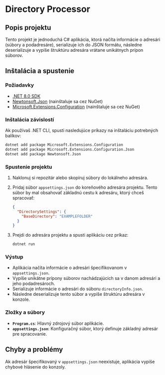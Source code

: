 # Directory Processor

## Popis projektu

Tento projekt je jednoduchá C# aplikácia, ktorá načíta informácie o adresári (súbory a podadresáre), serializuje ich do JSON formátu, následne deserializuje a vypíše štruktúru adresára vrátane unikátnych prípon súborov.

## Inštalácia a spustenie

### Požiadavky

- [.NET 8.0 SDK](https://dotnet.microsoft.com/en-us/download/dotnet/8.0)
- [Newtonsoft.Json](https://www.nuget.org/packages/Newtonsoft.Json) (nainštaluje sa cez NuGet)
- [Microsoft.Extensions.Configuration](https://www.nuget.org/packages/Microsoft.Extensions.Configuration) (nainštaluje sa cez NuGet)

### Inštalácia závislostí

Ak používaš .NET CLI, spusti nasledujúce príkazy na inštaláciu potrebných balíkov:

```bash
dotnet add package Microsoft.Extensions.Configuration
dotnet add package Microsoft.Extensions.Configuration.Json
dotnet add package Newtonsoft.Json
```
### Spustenie projektu

1. Naklonuj si repozitár alebo skopíruj súbory do lokálneho adresára.
2. Pridaj súbor `appsettings.json` do koreňového adresára projektu. Tento súbor by mal obsahovať základnú cestu k adresáru, ktorý chceš spracovať:

    ```json
    {
      "DirectorySettings": {
        "BaseDirectory": "EXAMPLEFOLDER"
      }
    }
    ```

3. Prejdi do adresára projektu a spusti aplikáciu cez príkaz:

    ```bash
    dotnet run
    ```

### Výstup

- Aplikácia načíta informácie o adresári špecifikovanom v `appsettings.json`.
- Vypíše unikátne prípony súborov nachádzajúcich sa v danom adresári a jeho podadresároch.
- Serializuje informácie o adresári do súboru `directoryInfo.json`.
- Následne deserializuje tento súbor a vypíše štruktúru adresára v konzole.

### Zložky a súbory

- **`Program.cs`**: Hlavný zdrojový súbor aplikácie.
- **`appsettings.json`**: Konfiguračný súbor, ktorý definuje základný adresár pre spracovanie.

## Chyby a problémy

Ak adresár špecifikovaný v `appsettings.json` neexistuje, aplikácia vypíše chybové hlásenie do konzoly.

